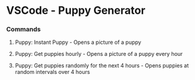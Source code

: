 # VSCode - Puppy Generator

### Commands
1) Puppy: Instant Puppy - Opens a picture of a puppy

2) Puppy: Get puppies hourly - Opens a picture of a puppy every hour

3) Puppy: Get puppies randomly for the next 4 hours - Opens puppies at random intervals over 4 hours


